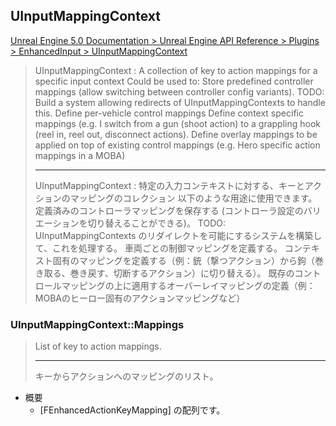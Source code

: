 ## UInputMappingContext

[Unreal Engine 5.0 Documentation > Unreal Engine API Reference > Plugins > EnhancedInput > UInputMappingContext](https://docs.unrealengine.com/5.0/en-US/API/Plugins/EnhancedInput/UInputMappingContext/)

> UInputMappingContext : A collection of key to action mappings for a specific input context
> Could be used to:
>	Store predefined controller mappings (allow switching between controller config variants). TODO: Build a system allowing redirects of UInputMappingContexts to handle this.
>	Define per-vehicle control mappings
>	Define context specific mappings (e.g. I switch from a gun (shoot action) to a grappling hook (reel in, reel out, disconnect actions).
>	Define overlay mappings to be applied on top of existing control mappings (e.g. Hero specific action mappings in a MOBA)
> 
> ----
> UInputMappingContext : 特定の入力コンテキストに対する、キーとアクションのマッピングのコレクション
> 以下のような用途に使用できます。
> 	定義済みのコントローラマッピングを保存する (コントローラ設定のバリエーションを切り替えることができる)。 TODO: UInputMappingContexts のリダイレクトを可能にするシステムを構築して、これを処理する。
> 	車両ごとの制御マッピングを定義する。
> 	コンテキスト固有のマッピングを定義する（例：銃（撃つアクション）から鉤（巻き取る、巻き戻す、切断するアクション）に切り替える）。
> 	既存のコントロールマッピングの上に適用するオーバーレイマッピングの定義（例：MOBAのヒーロー固有のアクションマッピングなど）

### UInputMappingContext::Mappings

> List of key to action mappings.
> 
> ----
> キーからアクションへのマッピングのリスト。

* 概要
	* [FEnhancedActionKeyMapping] の配列です。


